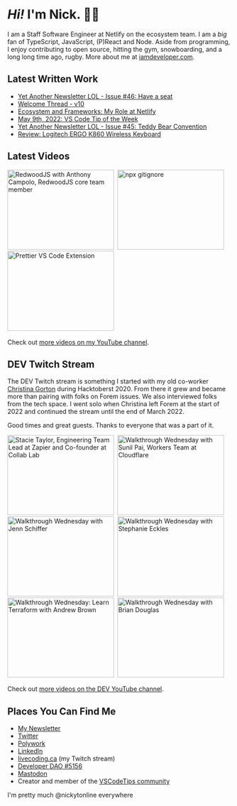# <em>Hi!</em> I'm Nick. 👋🏻

I am a Staff Software Engineer at Netlify on the ecosystem team. I am a <em>big</em> fan of TypeScript, JavaScript, (P)React and Node. Aside from programming, I enjoy contributing to open source, hitting the gym, snowboarding, and a long long time ago, rugby. More about me at [iamdeveloper.com](https://iamdeveloper.com).

## Latest Written Work

<!-- BLOG-POST-LIST:START -->
- [Yet Another Newsletter LOL - Issue #46: Have a seat](https://www.getrevue.co/profile/nickytonline/issues/yet-another-newsletter-lol-issue-46-have-a-seat-1170012)
- [Welcome Thread - v10](https://community.vscodetips.com/nickytonline/welcome-thread-v10-4f8f)
- [Ecosystem and Frameworks: My Role at Netlify](https://www.iamdeveloper.com/posts/ecosystem-and-frameworks-my-role-at-netlify-306b/)
- [May 9th, 2022: VS Code Tip of the Week](https://community.vscodetips.com/nickytonline/may-9th-2022-vs-code-tip-of-the-week-3dga)
- [Yet Another Newsletter LOL - Issue #45: Teddy Bear Convention](https://www.getrevue.co/profile/nickytonline/issues/yet-another-newsletter-lol-issue-45-teddy-bear-convention-1160069)
- [Review: Logitech ERGO K860 Wireless Keyboard](https://www.iamdeveloper.com/posts/logitech-ergo-k860-wireless-keyboard-nef/)
<!-- BLOG-POST-LIST:END -->

## Latest Videos

<!-- VIDEO-LIST:START --><div><a href="https://www.youtube.com/watch?v=URQSVmrr8Vo" title="RedwoodJS with Anthony Campolo, RedwoodJS core team member"><img src="https://i2.ytimg.com/vi/URQSVmrr8Vo/hqdefault.jpg" alt="RedwoodJS with Anthony Campolo, RedwoodJS core team member" width="240" height="180" /></a>&nbsp;&nbsp;<a href="https://www.youtube.com/watch?v=pSq7bSk3WqU" title="npx gitignore"><img src="https://i1.ytimg.com/vi/pSq7bSk3WqU/hqdefault.jpg" alt="npx gitignore" width="240" height="180" /></a>&nbsp;&nbsp;<a href="https://www.youtube.com/watch?v=KHsFkoXgxoE" title="Prettier VS Code Extension"><img src="https://i4.ytimg.com/vi/KHsFkoXgxoE/hqdefault.jpg" alt="Prettier VS Code Extension" width="240" height="180" /></a>&nbsp;&nbsp;</div><!-- VIDEO-LIST:END -->

Check out [more videos on my YouTube channel](http://youtube.iamdeveloper.com/).

## DEV Twitch Stream

The DEV Twitch stream is something I started with my old co-worker [Christina Gorton](https://twitter.com/coffeecraftcode) during Hacktoberst 2020. From there it grew and became more than pairing with folks on Forem issues. We also interviewed folks from the tech space. I went solo when Christina left Forem at the start of 2022 and continued the stream until the end of March 2022.

Good times and great guests. Thanks to everyone that was a part of it.

<div>
  <a
    href="https://www.youtube.com/watch?v=cmooRSV4sr8"
    title="Stacie Taylor, Engineering Team Lead at Zapier and Co-founder at Collab Lab"
    ><img
      src="https://i4.ytimg.com/vi/cmooRSV4sr8/hqdefault.jpg"
      alt="Stacie Taylor, Engineering Team Lead at Zapier and Co-founder at Collab Lab"
      width="240"
      height="180" /></a
  >&nbsp;&nbsp;<a
    href="https://www.youtube.com/watch?v=zMEvgvSrPuo"
    title="Walkthrough Wednesday with Sunil Pai, Workers Team at Cloudflare"
    ><img
      src="https://i3.ytimg.com/vi/zMEvgvSrPuo/hqdefault.jpg"
      alt="Walkthrough Wednesday with Sunil Pai, Workers Team at Cloudflare"
      width="240"
      height="180" /></a
  >&nbsp;&nbsp;<a
    href="https://www.youtube.com/watch?v=MWkJFsC9jZo"
    title="Walkthrough Wednesday with Jenn Schiffer"
    ><img
      src="https://i2.ytimg.com/vi/MWkJFsC9jZo/hqdefault.jpg"
      alt="Walkthrough Wednesday with Jenn Schiffer"
      width="240"
      height="180" /></a
  >&nbsp;&nbsp<a
    href="https://www.youtube.com/watch?v=IH2IcYMxab4"
    title="Walkthrough Wednesday with Stephanie Eckles"
    ><img
      src="https://i2.ytimg.com/vi/IH2IcYMxab4/hqdefault.jpg"
      alt="Walkthrough Wednesday with Stephanie Eckles"
      width="240"
      height="180" /></a
  >&nbsp;&nbsp;<a
    href="https://www.youtube.com/watch?v=wHWzxGD_cRk"
    title="Walkthrough Wednesday: Learn Terraform with Andrew Brown"
    ><img
      src="https://i4.ytimg.com/vi/wHWzxGD_cRk/hqdefault.jpg"
      alt="Walkthrough Wednesday: Learn Terraform with Andrew Brown"
      width="240"
      height="180" /></a
  >&nbsp;&nbsp;<a
    href="https://www.youtube.com/watch?v=d1KCS6C4Rus"
    title="Walkthrough Wednesday with Brian Douglas"
    ><img
      src="https://i1.ytimg.com/vi/d1KCS6C4Rus/hqdefault.jpg"
      alt="Walkthrough Wednesday with Brian Douglas"
      width="240"
      height="180" /></a
  >
</div>

Check out [more videos on the DEV YouTube channel](https://www.youtube.com/thepracticaldevteam).

## Places You Can Find Me

- [My Newsletter](https://newsletter.iamdeveloper.com)
- [Twitter](https://twitter.com/nickytonline)
- [Polywork](https://timeline.iamdeveloper.com)
- [LinkedIn](https://www.linkedin.com/in/nickytonline/)
- [livecoding.ca](https://livecoding.ca) (my Twitch stream)
- [Developer DAO #5156](https://opensea.io/assets/0x25ed58c027921e14d86380ea2646e3a1b5c55a8b/5156)
- [Mastodon](https://toot.cafe/@nickytonline)
- Creator and member of the [VSCodeTips community](https://community.vscodetips.com)

I'm pretty much @nickytonline everywhere
